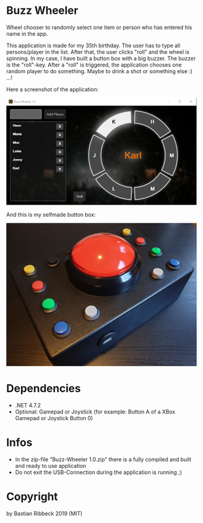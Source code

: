 # Buzz Wheeler

Wheel chooser to randomly select one item or person who has entered his name in the app.

This application is made for my 35th birthday. The user has to type all persons/player in the list. After that, the user clicks "roll" and the wheel is spinning. In my case, I have built a button box with a big buzzer. The buzzer is the "roll"-key.
After a "roll" is triggered, the application chooses one random player to do something. Maybe to drink a shot or something else :) ...!

Here a screenshot of the application:

![alt text](https://github.com/BastianR/BuzzWheeler/blob/master/Example-Screenshots/Buzz-Wheeler%20Screenshot.png?raw=true)

And this is my selfmade button box:

![alt text](https://github.com/BastianR/BuzzWheeler/blob/master/Example-Screenshots/20190618_202322.jpg?raw=true)

# Dependencies

- .NET 4.7.2
- Optional: Gamepad or Joystick (for example: Button A of a XBox Gamepad or Joystick Button 0)

# Infos

- In the zip-file "Buzz-Wheeler 1.0.zip" there is a fully compiled and built and ready to use application
- Do not exit the USB-Connection during the application is running ;)

# Copyright

by Bastian Ribbeck 2019 (MIT)
